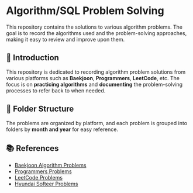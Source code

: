 # Algorithm/SQL Problem Solving

 This repository contains the solutions to various algorithm problems. The goal is to record the algorithms used and the problem-solving approaches, making it easy to review and improve upon them.

## 📝 Introduction

 This repository is dedicated to recording algorithm problem solutions from various platforms such as **Baekjoon**, **Programmers**, **LeetCode**, etc. The focus is on **practicing algorithms** and **documenting** the problem-solving processes to refer back to when needed.

## 📂 Folder Structure

 The problems are organized by platform, and each problem is grouped into folders by **month and year** for easy reference.

## 📚 References

- [Baekjoon Algorithm Problems](https://www.acmicpc.net)
- [Programmers Problems](https://programmers.co.kr)
- [LeetCode Problems](https://leetcode.com)
- [Hyundai Softeer Problems](https://softeer.ai/index)